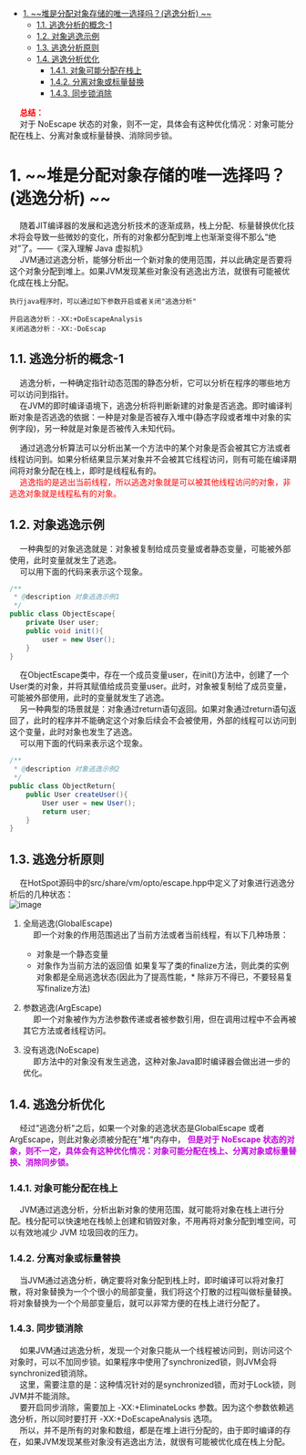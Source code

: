 
<!-- TOC -->

- [1. ~~堆是分配对象存储的唯一选择吗？(逃逸分析) ~~](#1-堆是分配对象存储的唯一选择吗逃逸分析-)
    - [1.1. 逃逸分析的概念-1](#11-逃逸分析的概念-1)
    - [1.2. 对象逃逸示例](#12-对象逃逸示例)
    - [1.3. 逃逸分析原则](#13-逃逸分析原则)
    - [1.4. 逃逸分析优化](#14-逃逸分析优化)
        - [1.4.1. 对象可能分配在栈上](#141-对象可能分配在栈上)
        - [1.4.2. 分离对象或标量替换](#142-分离对象或标量替换)
        - [1.4.3. 同步锁消除](#143-同步锁消除)

<!-- /TOC -->
&emsp; **<font color = "red">总结：</font>**  
&emsp; 对于 NoEscape 状态的对象，则不一定，具体会有这种优化情况：对象可能分配在栈上、分离对象或标量替换、消除同步锁。  

# 1. ~~堆是分配对象存储的唯一选择吗？(逃逸分析) ~~ 
<!--
https://www.cnblogs.com/BlueStarWei/p/9358757.html

https://www.jianshu.com/p/e832aa3b8b70
https://mp.weixin.qq.com/s/BUcFh9ArENu9rlMdmlDNWg
https://mp.weixin.qq.com/s/jPIHNsQwiYNCRUQt1qXR6Q
https://mp.weixin.qq.com/s?__biz=Mzg4MjU0OTM1OA==&mid=2247489185&idx=1&sn=63186214b5145a5f6567d9bae6fd34e6&source=41#wechat_redirect

Java中的对象不一定是在堆上分配的。  
-->  
&emsp; 随着JIT编译器的发展和逃逸分析技术的逐渐成熟，栈上分配、标量替换优化技术将会导致一些微妙的变化，所有的对象都分配到堆上也渐渐变得不那么“绝对”了。——《深入理解 Java 虚拟机》  
&emsp; JVM通过逃逸分析，能够分析出一个新对象的使用范围，并以此确定是否要将这个对象分配到堆上。如果JVM发现某些对象没有逃逸出方法，就很有可能被优化成在栈上分配。  

    执行java程序时，可以通过如下参数开启或者关闭"逃逸分析"

    开启逃逸分析：-XX:+DoEscapeAnalysis
    关闭逃逸分析：-XX:-DoEscap

## 1.1. 逃逸分析的概念-1  
&emsp; 逃逸分析，一种确定指针动态范围的静态分析，它可以分析在程序的哪些地方可以访问到指针。  
&emsp; 在JVM的即时编译语境下，逃逸分析将判断新建的对象是否逃逸。即时编译判断对象是否逃逸的依据：一种是对象是否被存入堆中(静态字段或者堆中对象的实例字段)，另一种就是对象是否被传入未知代码。  

&emsp; 通过逃逸分析算法可以分析出某一个方法中的某个对象是否会被其它方法或者线程访问到。如果分析结果显示某对象并不会被其它线程访问，则有可能在编译期间将对象分配在栈上，即时是线程私有的。    
&emsp; <font color = "red">逃逸指的是逃出当前线程，所以逃逸对象就是可以被其他线程访问的对象，非逃逸对象就是线程私有的对象。</font>  

## 1.2. 对象逃逸示例  
&emsp; 一种典型的对象逃逸就是：对象被复制给成员变量或者静态变量，可能被外部使用，此时变量就发生了逃逸。  
&emsp; 可以用下面的代码来表示这个现象。  

```java
/**
 * @description 对象逃逸示例1
 */
public class ObjectEscape{
    private User user;
    public void init(){
        user = new User();
    }
}
```
&emsp; 在ObjectEscape类中，存在一个成员变量user，在init()方法中，创建了一个User类的对象，并将其赋值给成员变量user。此时，对象被复制给了成员变量，可能被外部使用，此时的变量就发生了逃逸。  
&emsp; 另一种典型的场景就是：对象通过return语句返回。如果对象通过return语句返回了，此时的程序并不能确定这个对象后续会不会被使用，外部的线程可以访问到这个变量，此时对象也发生了逃逸。  
&emsp; 可以用下面的代码来表示这个现象。  

```java
/**
 * @description 对象逃逸示例2
 */
public class ObjectReturn{
    public User createUser(){
        User user = new User();
        return user;
    }
}
```

## 1.3. 逃逸分析原则
&emsp; 在HotSpot源码中的src/share/vm/opto/escape.hpp中定义了对象进行逃逸分析后的几种状态：  
![image](https://gitee.com/wt1814/pic-host/raw/master/images/java/JVM/JVM-94.png)  
1. 全局逃逸(GlobalEscape)  
&emsp; 即一个对象的作用范围逃出了当前方法或者当前线程，有以下几种场景：

    * 对象是一个静态变量
    * 对象作为当前方法的返回值
    如果复写了类的finalize方法，则此类的实例对象都是全局逃逸状态(因此为了提高性能，* 除非万不得已，不要轻易复写finalize方法)

2. 参数逃逸(ArgEscape)  
&emsp; 即一个对象被作为方法参数传递或者被参数引用，但在调用过程中不会再被其它方法或者线程访问。
3. 没有逃逸(NoEscape)  
&emsp; 即方法中的对象没有发生逃逸，这种对象Java即时编译器会做出进一步的优化。

## 1.4. 逃逸分析优化  
&emsp; 经过"逃逸分析"之后，如果一个对象的逃逸状态是GlobalEscape 或者 ArgEscape，则此对象必须被分配在"堆"内存中， **<font color = "clime">但是对于 NoEscape 状态的对象，则不一定，具体会有这种优化情况：对象可能分配在栈上、分离对象或标量替换、消除同步锁。</font>**  

### 1.4.1. 对象可能分配在栈上  
&emsp; JVM通过逃逸分析，分析出新对象的使用范围，就可能将对象在栈上进行分配。栈分配可以快速地在栈帧上创建和销毁对象，不用再将对象分配到堆空间，可以有效地减少 JVM 垃圾回收的压力。  

### 1.4.2. 分离对象或标量替换  
&emsp; 当JVM通过逃逸分析，确定要将对象分配到栈上时，即时编译可以将对象打散，将对象替换为一个个很小的局部变量，我们将这个打散的过程叫做标量替换。将对象替换为一个个局部变量后，就可以非常方便的在栈上进行分配了。  

### 1.4.3. 同步锁消除  
&emsp; 如果JVM通过逃逸分析，发现一个对象只能从一个线程被访问到，则访问这个对象时，可以不加同步锁。如果程序中使用了synchronized锁，则JVM会将synchronized锁消除。  
&emsp; 这里，需要注意的是：这种情况针对的是synchronized锁，而对于Lock锁，则JVM并不能消除。  
&emsp; 要开启同步消除，需要加上 -XX:+EliminateLocks 参数。因为这个参数依赖逃逸分析，所以同时要打开 -XX:+DoEscapeAnalysis 选项。  
&emsp; 所以，并不是所有的对象和数组，都是在堆上进行分配的，由于即时编译的存在，如果JVM发现某些对象没有逃逸出方法，就很有可能被优化成在栈上分配。  
